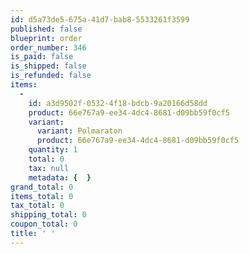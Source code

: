```yaml
---
id: d5a73de5-675a-41d7-bab8-5533261f3599
published: false
blueprint: order
order_number: 346
is_paid: false
is_shipped: false
is_refunded: false
items:
  -
    id: a3d9502f-0532-4f18-bdcb-9a20166d58dd
    product: 66e767a9-ee34-4dc4-8681-d09bb59f0cf5
    variant:
      variant: Polmaraton
      product: 66e767a9-ee34-4dc4-8681-d09bb59f0cf5
    quantity: 1
    total: 0
    tax: null
    metadata: {  }
grand_total: 0
items_total: 0
tax_total: 0
shipping_total: 0
coupon_total: 0
title: ' '
---
```

